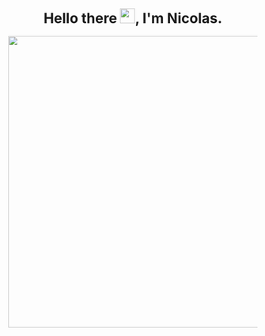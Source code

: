 <body>
    <h1 align="center">Hello there <img src="https://raw.githubusercontent.com/kaueMarques/kaueMarques/master/hi.gif" height="30px">, I'm Nicolas.</h1>
</body>

<img align="right" height="590em" src="https://raw.githubusercontent.com/gist/ghostnicolas/e4eea1c8cd5f91feb3b6009d36e1467b/raw/5eaba06adfaab4967e949b5f2fe8db0bf07595be/gitcard.svg"/>
